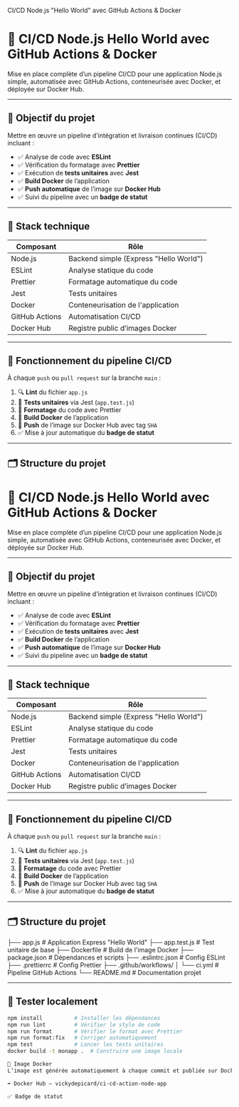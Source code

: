 CI/CD Node.js "Hello World" avec GitHub Actions & Docker

# 🚀 CI/CD Node.js Hello World avec GitHub Actions & Docker

Mise en place complète d’un pipeline CI/CD pour une application Node.js simple, automatisée avec GitHub Actions, conteneurisée avec Docker, et déployée sur Docker Hub.

---

## 🎯 Objectif du projet

Mettre en œuvre un pipeline d’intégration et livraison continues (CI/CD) incluant :

- ✅ Analyse de code avec **ESLint**
- ✅ Vérification du formatage avec **Prettier**
- ✅ Exécution de **tests unitaires** avec **Jest**
- ✅ **Build Docker** de l’application
- ✅ **Push automatique** de l’image sur **Docker Hub**
- ✅ Suivi du pipeline avec un **badge de statut**

---

## 🧱 Stack technique

| Composant      | Rôle                                   |
| -------------- | -------------------------------------- |
| Node.js        | Backend simple (Express "Hello World") |
| ESLint         | Analyse statique du code               |
| Prettier       | Formatage automatique du code          |
| Jest           | Tests unitaires                        |
| Docker         | Conteneurisation de l'application      |
| GitHub Actions | Automatisation CI/CD                   |
| Docker Hub     | Registre public d’images Docker        |

---

## 🔁 Fonctionnement du pipeline CI/CD

À chaque `push` ou `pull request` sur la branche `main` :

1. 🔍 **Lint** du fichier `app.js`
2. 🧪 **Tests unitaires** via Jest (`app.test.js`)
3. 🎨 **Formatage** du code avec Prettier
4. 🐳 **Build Docker** de l’application
5. 🚀 **Push** de l’image sur Docker Hub avec tag `SHA`
6. ✅ Mise à jour automatique du **badge de statut**

---

## 🗂️ Structure du projet

# 🚀 CI/CD Node.js Hello World avec GitHub Actions & Docker

Mise en place complète d’un pipeline CI/CD pour une application Node.js simple, automatisée avec GitHub Actions, conteneurisée avec Docker, et déployée sur Docker Hub.

---

## 🎯 Objectif du projet

Mettre en œuvre un pipeline d’intégration et livraison continues (CI/CD) incluant :

- ✅ Analyse de code avec **ESLint**
- ✅ Vérification du formatage avec **Prettier**
- ✅ Exécution de **tests unitaires** avec **Jest**
- ✅ **Build Docker** de l’application
- ✅ **Push automatique** de l’image sur **Docker Hub**
- ✅ Suivi du pipeline avec un **badge de statut**

---

## 🧱 Stack technique

| Composant      | Rôle                                   |
| -------------- | -------------------------------------- |
| Node.js        | Backend simple (Express "Hello World") |
| ESLint         | Analyse statique du code               |
| Prettier       | Formatage automatique du code          |
| Jest           | Tests unitaires                        |
| Docker         | Conteneurisation de l'application      |
| GitHub Actions | Automatisation CI/CD                   |
| Docker Hub     | Registre public d’images Docker        |

---

## 🔁 Fonctionnement du pipeline CI/CD

À chaque `push` ou `pull request` sur la branche `main` :

1. 🔍 **Lint** du fichier `app.js`
2. 🧪 **Tests unitaires** via Jest (`app.test.js`)
3. 🎨 **Formatage** du code avec Prettier
4. 🐳 **Build Docker** de l’application
5. 🚀 **Push** de l’image sur Docker Hub avec tag `SHA`
6. ✅ Mise à jour automatique du **badge de statut**

---

## 🗂️ Structure du projet

├── app.js # Application Express "Hello World"
├── app.test.js # Test unitaire de base
├── Dockerfile # Build de l'image Docker
├── package.json # Dépendances et scripts
├── .eslintrc.json # Config ESLint
├── .prettierrc # Config Prettier
├── .github/workflows/
│ └── ci.yml # Pipeline GitHub Actions
└── README.md # Documentation projet

---

## 🧪 Tester localement

```bash
npm install          # Installer les dépendances
npm run lint         # Vérifier le style de code
npm run format       # Vérifier le format avec Prettier
npm run format:fix   # Corriger automatiquement
npm test             # Lancer les tests unitaires
docker build -t monapp .  # Construire une image locale

🐳 Image Docker
L’image est générée automatiquement à chaque commit et publiée sur Docker Hub :

➡️ Docker Hub – vickydepicard/ci-cd-action-node-app

✅ Badge de statut

```
